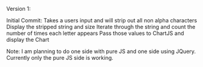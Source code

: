 Version 1:

Initial Commit:
Takes a users input and will strip out all non alpha characters
Display the stripped string and size
Iterate through the string and count the number of times each letter appears
Pass those values to ChartJS and display the Chart

Note: I am planning to do one side with pure JS and one side using JQuery. Currently only the pure JS side is working.